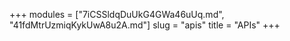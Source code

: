 +++
modules = ["7iCSSldqDuUkG4GWa46uUq.md", "41fdMtrUzmiqKykUwA8u2A.md"]
slug = "apis"
title = "APIs"
+++
